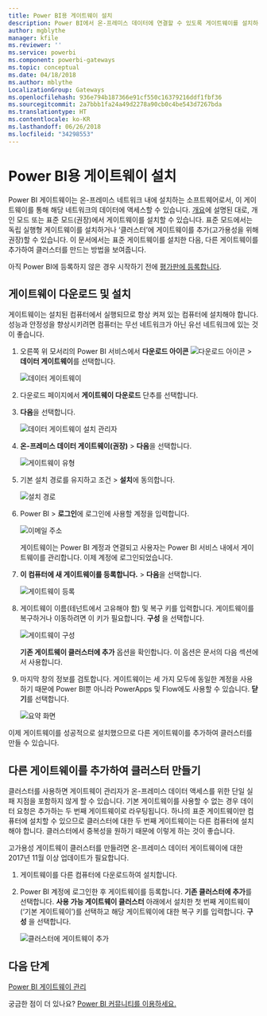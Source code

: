 ```yaml
---
title: Power BI용 게이트웨이 설치
description: Power BI에서 온-프레미스 데이터에 연결할 수 있도록 게이트웨이를 설치하는 방법을 알아봅니다.
author: mgblythe
manager: kfile
ms.reviewer: ''
ms.service: powerbi
ms.component: powerbi-gateways
ms.topic: conceptual
ms.date: 04/18/2018
ms.author: mblythe
LocalizationGroup: Gateways
ms.openlocfilehash: 936e794b187366e91cf550c16379216ddf1fbf36
ms.sourcegitcommit: 2a7bbb1fa24a49d2278a90cb0c4be543d7267bda
ms.translationtype: HT
ms.contentlocale: ko-KR
ms.lasthandoff: 06/26/2018
ms.locfileid: "34298553"
---
```

# <a name="install-a-gateway-for-power-bi"></a>Power BI용 게이트웨이 설치

Power BI 게이트웨이는 온-프레미스 네트워크 내에 설치하는 소프트웨어로서, 이 게이트웨이를 통해 해당 네트워크의 데이터에 액세스할 수 있습니다. [개요](service-gateway-getting-started.md)에 설명된 대로, 개인 모드 또는 표준 모드(권장)에서 게이트웨이를 설치할 수 있습니다. 표준 모드에서는 독립 실행형 게이트웨이를 설치하거나 ‘클러스터’에 게이트웨이를 추가(고가용성을 위해 권장)할 수 있습니다. 이 문서에서는 표준 게이트웨이를 설치한 다음, 다른 게이트웨이를 추가하여 클러스터를 만드는 방법을 보여줍니다.

아직 Power BI에 등록하지 않은 경우 시작하기 전에 [평가판에 등록합니다](https://app.powerbi.com/signupredirect?pbi_source=web).


## <a name="download-and-install-a-gateway"></a>게이트웨이 다운로드 및 설치

게이트웨이는 설치된 컴퓨터에서 실행되므로 항상 켜져 있는 컴퓨터에 설치해야 합니다. 성능과 안정성을 향상시키려면 컴퓨터는 무선 네트워크가 아닌 유선 네트워크에 있는 것이 좋습니다.

1. 오른쪽 위 모서리의 Power BI 서비스에서 **다운로드 아이콘** ![다운로드 아이콘](media/service-gateway-install/icon-download.png) > **데이터 게이트웨이**를 선택합니다.

    ![데이터 게이트웨이](media/service-gateway-install/data-gateway.png)

2. 다운로드 페이지에서 **게이트웨이 다운로드** 단추를 선택합니다.

3. **다음**을 선택합니다.     

    ![데이터 게이트웨이 설치 관리자](media/service-gateway-install/gateway-installer.png)

4. **온-프레미스 데이터 게이트웨이(권장)** >  **다음**을 선택합니다.

    ![게이트웨이 유형](media/service-gateway-install/gateway-type.png)

5. 기본 설치 경로를 유지하고 조건 > **설치**에 동의합니다.

    ![설치 경로](media/service-gateway-install/install-path.png)

6. Power BI > **로그인**에 로그인에 사용할 계정을 입력합니다.

    ![이메일 주소](media/service-gateway-install/email-address.png)

    게이트웨이는 Power BI 계정과 연결되고 사용자는 Power BI 서비스 내에서 게이트웨이를 관리합니다. 이제 계정에 로그인되었습니다.

7. **이 컴퓨터에 새 게이트웨이를 등록합니다.** > **다음**을 선택합니다.

    ![게이트웨이 등록](media/service-gateway-install/register-gateway.png)

8. 게이트웨이 이름(테넌트에서 고유해야 함) 및 복구 키를 입력합니다. 게이트웨이를 복구하거나 이동하려면 이 키가 필요합니다. **구성** 을 선택합니다.

    ![게이트웨이 구성](media/service-gateway-install/configure-gateway.png)

    **기존 게이트웨이 클러스터에 추가** 옵션을 확인합니다. 이 옵션은 문서의 다음 섹션에서 사용합니다.

9. 마지막 창의 정보를 검토합니다. 게이트웨이는 세 가지 모두에 동일한 계정을 사용하기 때문에 Power BI뿐 아니라 PowerApps 및 Flow에도 사용할 수 있습니다. **닫기**를 선택합니다.

    ![요약 화면](media/service-gateway-install/summary-screen.png)

이제 게이트웨이를 성공적으로 설치했으므로 다른 게이트웨이를 추가하여 클러스터를 만들 수 있습니다.


## <a name="add-another-gateway-to-create-a-cluster"></a>다른 게이트웨이를 추가하여 클러스터 만들기

클러스터를 사용하면 게이트웨이 관리자가 온-프레미스 데이터 액세스를 위한 단일 실패 지점을 포함하지 않게 할 수 있습니다. 기본 게이트웨이를 사용할 수 없는 경우 데이터 요청은 추가하는 두 번째 게이트웨이로 라우팅됩니다. 하나의 표준 게이트웨이만 컴퓨터에 설치할 수 있으므로 클러스터에 대한 두 번째 게이트웨이는 다른 컴퓨터에 설치해야 합니다. 클러스터에서 중복성을 원하기 때문에 이렇게 하는 것이 좋습니다.

고가용성 게이트웨이 클러스터를 만들려면 온-프레미스 데이터 게이트웨이에 대한 2017년 11월 이상 업데이트가 필요합니다.

1. 게이트웨이를 다른 컴퓨터에 다운로드하여 설치합니다.

2. Power BI 계정에 로그인한 후 게이트웨이를 등록합니다. **기존 클러스터에 추가**를 선택합니다. **사용 가능 게이트웨이 클러스터** 아래에서 설치한 첫 번째 게이트웨이(‘기본 게이트웨이’)를 선택하고 해당 게이트웨이에 대한 복구 키를 입력합니다. **구성** 을 선택합니다.

    ![클러스터에 게이트웨이 추가](media/service-gateway-install/add-cluster.png)


## <a name="next-steps"></a>다음 단계

[Power BI 게이트웨이 관리](service-gateway-manage.md)

궁금한 점이 더 있나요? [Power BI 커뮤니티를 이용하세요.](http://community.powerbi.com/)